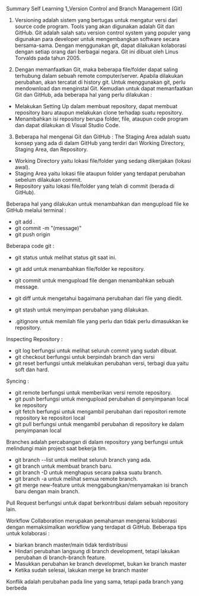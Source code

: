 Summary Self Learning 1_Version Control and Branch Management (Git)

1. Versioning adalah sistem yang bertugas untuk mengatur versi dari source code program.
Tools yang akan digunakan adalah Git dan GitHub. Git adalah salah satu version control system yang populer yang digunakan para developer untuk mengembangkan software secara bersama-sama. Dengan menggunakan git, dapat dilakukan kolaborasi dengan setiap orang dari berbagai negara. Git ini dibuat oleh Linus Torvalds pada tahun 2005.

2. Dengan memanfaatkan Git, maka beberapa file/folder dapat saling terhubung dalam sebuah remote computer/server. Apabila dilakukan perubahan, akan tercatat di history git. Untuk menggunakan git, perlu mendownload dan menginstal Git. Kemudian untuk dapat memanfaatkan Git dan GitHub, ada beberapa hal yang perlu dilakukan :
- Melakukan Setting Up dalam membuat repository, dapat membuat repository baru ataupun melakukan clone terhadap suatu repository.
- Menambahkan isi repository berupa folder, file, ataupun code program dan dapat dilakukan di Visual Studio Code.

3. Beberapa hal mengenai Git dan GitHub :
The Staging Area adalah suatu konsep yang ada di dalam GitHub yang terdiri dari Working Directory, Staging Area, dan Repository.
- Working Directory yaitu lokasi file/folder yang sedang dikerjakan (lokasi awal).
- Staging Area yaitu lokasi file ataupun folder yang terdapat perubahan sebelum dilakukan commit.
- Repository yaitu lokasi file/folder yang telah di commit (berada di GitHub).

Beberapa hal yang dilakukan untuk menambahkan dan mengupload file ke GitHub melalui terminal :
- git add .
- git commit -m "(message)"
- git push origin

Beberapa code git :
- git status untuk melihat status git saat ini.
- git add untuk menambahkan file/folder ke repository.
- git commit untuk mengupload file dengan menambahkan sebuah message.
- git diff untuk mengetahui bagaimana perubahan dari file yang diedit.
- git stash untuk menyimpan perubahan yang dilakukan.

- .gitignore untuk memilah file yang perlu dan tidak perlu dimasukkan ke repository.

Inspecting Repository :
- git log berfungsi untuk melihat seluruh commit yang sudah dibuat.
- git checkout berfungsi untuk berpindah branch dan versi
- git reset berfungsi untuk melakukan perubahan versi, terbagi dua yaitu soft dan hard.

Syncing :
- git remote berfungsi untuk memberikan versi remote repository.
- git push berfungsi untuk mengupload perubahan di penyimpanan local ke repository
- git fetch berfungsi untuk mengambil perubahan dari repositori remote repository ke repositori local
- git pull berfungsi untuk mengambil perubahan di repository ke dalam penyimpanan local

Branches adalah percabangan di dalam repository yang berfungsi untuk melindungi main project saat bekerja tim.
- git branch --list untuk melihat seluruh branch yang ada.
- git branch <branch> untuk membuat branch baru.
- git branch -D <branch> untuk menghapus secara paksa suatu branch.
- git branch -a untuk melihat semua remote branch.
- git merge new-feature untuk menggabungkan/menyamakan isi branch baru dengan main branch.

Pull Request berfungsi untuk dapat berkontribusi dalam sebuah repository lain.

Workflow Collaboration merupakan pemahaman mengenai kolaborasi dengan memaksimalkan workflow yang terdapat di GitHub. Beberapa tips untuk kolaborasi :
- biarkan branch master/main tidak terdistribusi
- Hindari perubahan langsung di branch development, tetapi lakukan perubahan di branch-branch feature.
- Masukkan perubahan ke branch developmet, bukan ke branch master
- Ketika sudah selesai, lakukan merge ke branch master

Konflik adalah perubahan pada line yang sama, tetapi pada branch yang berbeda